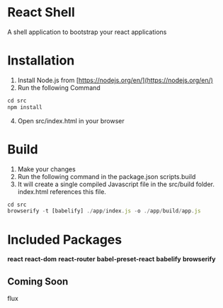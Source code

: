 # React Shell
A shell application to bootstrap your react applications

# Installation
1. Install Node.js from [https://nodejs.org/en/](https://nodejs.org/en/)
2. Run the following Command
```JavaScript
cd src
npm install
```
4. Open src/index.html in your browser

# Build
1. Make your changes
2. Run the following command in the package.json scripts.build
3. It will create a single compiled Javascript file in the src/build folder. index.html references this file.
```JavaScript
cd src
browserify -t [babelify] ./app/index.js -o ./app/build/app.js
```

# Included Packages
**react**
**react-dom**
**react-router**
**babel-preset-react**
**babelify**
**browserify**
## Coming Soon
flux